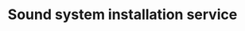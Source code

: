 ---
title: "Sound system installation service"
alt: "Installing high-quality sound system for your home or business"
description: "Installing high-quality sound system for your home or business"
category: "network-engineer"
subcategory: "sound-system"
image: "/tradespeople/network-engineer/sound-system.webp"
ogImage: "/tradespeople/network-engineer/sound-system.webp"
colour: "blue"
pathtxt: "Sound system"
published: true
---
